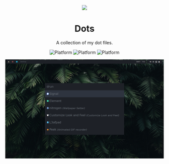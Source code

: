 <p align="center" >
<img src="https://user-images.githubusercontent.com/65299153/135719227-52adf365-d619-4b1f-b5fe-8aa2bbd25c56.png" width="60" />
</p>


<h1 align="center">Dots</h1>
<p align="center"> A collection of my dot files. </p>

<div align="center">
 
 ![Platform](https://img.shields.io/static/v1?label=Distro&message=Artix/Void&style=for-the-badge&logo=linux)
 ![Platform](https://img.shields.io/static/v1?label=Init&message=Openrc/Runnit&style=for-the-badge&logo=fastapi)
 ![Platform](https://img.shields.io/static/v1?label=Window-Manager&message=dwm&style=for-the-badge&logo=tmux)
 
</div>

![Project Banner](./repo/screenshot2.png)







